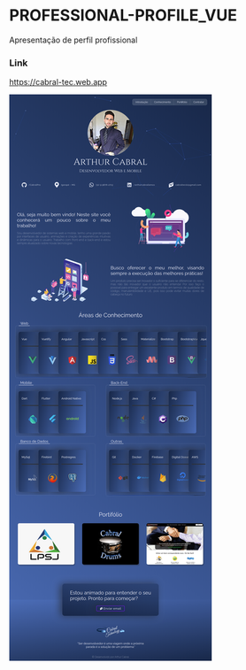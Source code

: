 # PROFESSIONAL-PROFILE_VUE

Apresentação de perfil profissional

### Link
https://cabral-tec.web.app

![alt text](https://github.com/CabralPro/PROFESSIONAL-PROFILE_VUE/blob/master/demo_image/demo.png?raw=true)
